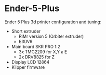 # Ender-5-Plus

Ender 5 Plus 3d printer configuration and tuning:
  - Short extruder
    - RiMr version 5 (Orbiter extruder)
    - E3DV6
  - Main board SKR PRO 1.2 
    - 3x TMC2209 for X,Y a E
    - 2x DRV8825 for Z
  - Display LCD 12864
  - Klipper firmware
